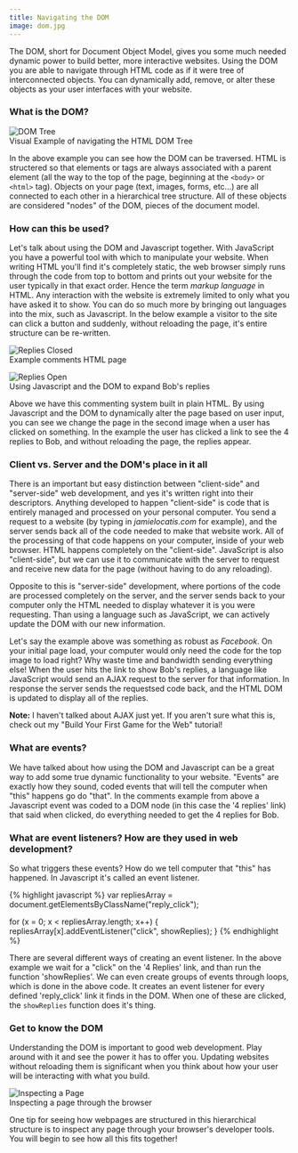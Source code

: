 ```yaml
---
title: Navigating the DOM
image: dom.jpg
---
```


The DOM, short for Document Object Model, gives you some much needed dynamic power to build better, more interactive websites. Using the DOM you are able to navigate through HTML code as if it were tree of interconnected objects. You can dynamically add, remove, or alter these objects as your user interfaces with your website.

### What is the DOM?

<div class="img-container"><img src="{{ "/assets/images/DOM/pic_html_tree.gif" | relative_url }}" alt="DOM Tree" class="article-image"></div>
<div class="img-container img-caption">Visual Example of navigating the HTML DOM Tree</div>

In the above example you can see how the DOM can be traversed. HTML is structered so that elements or tags are always associated with a parent element (all the way to the top of the page, beginning at the `<body>` or  `<html>` tag). Objects on your page (text, images, forms, etc...) are all connected to each other in a hierarchical tree structure. All of these objects are considered "nodes" of the DOM, pieces of the document model.

### How can this be used?

Let's talk about using the DOM and Javascript together. With JavaScript you have a powerful tool with which to manipulate your website. When writing HTML you'll find it's completely static, the web browser simply runs through the code from top to bottom and prints out your website for the user typically in that exact order. Hence the term _markup language_ in HTML. Any interaction with the website is extremely limited to only what you have asked it to show. You can do so much more by bringing out languages into the mix, such as Javascript. In the below example a visitor to the site can click a button and suddenly, without reloading the page, it's entire structure can be re-written.

<div class="img-container"><img src="{{ "/assets/images/DOM/comments1.png" | relative_url }}" alt="Replies Closed" class="article-image"></div>
<div class="img-container img-caption">Example comments HTML page</div>
<p></p>
<div class="img-container"><img src="{{ "/assets/images/DOM/comments2.png" | relative_url }}" alt="Replies Open" class="article-image"></div>
<div class="img-container img-caption">Using Javascript and the DOM to expand Bob's replies</div>

Above we have this commenting system built in plain HTML. By using Javascript and the DOM to dynamically alter the page based on user input, you can see we change the page in the second image when a user has clicked on something. In the example the user has clicked a link to see the 4 replies to Bob, and without reloading the page, the replies appear.

### Client vs. Server and the DOM's place in it all

There is an important but easy distinction between "client-side" and "server-side" web development, and yes it's written right into their descriptors. Anything developed to happen "client-side" is code that is entirely managed and processed on your personal computer. You send a request to a website (by typing in _jamielocatis.com_ for example), and the server sends back all of the code needed to make that website work. All of the processing of that code happens on your computer, inside of your web browser. HTML happens completely on the "client-side". JavaScript is also "client-side", but we can use it to communicate with the server to request and receive new data for the page (without having to do any reloading).

Opposite to this is "server-side" development, where portions of the code are processed completely on the server, and the server sends back to your computer only the HTML needed to display whatever it is you were requesting. Than using a language such as JavaScript, we can actively update the DOM with our new information.

Let's say the example above was something as robust as _Facebook_. On your initial page load, your computer would only need the code for the top image to load right? Why waste time and bandwidth sending everything else! When the user hits the link to show Bob's replies, a language like JavaScript would send an AJAX request to the server for that information. In response the server sends the requestsed code back, and the HTML DOM is updated to display all of the replies.

<div class="note_box"><strong>Note:</strong> I haven't talked about AJAX just yet. If you aren't sure what this is, check out my "Build Your First Game for the Web" tutorial!</div>

### What are events?

We have talked about how using the DOM and Javascript can be a great way to add some true dynamic functionality to your website. "Events" are exactly how they sound, coded events that will tell the computer when "this" happens go do "that". In the comments example from above a Javascript event was coded to a DOM node (in this case the '4 replies' link) that said when clicked, do everything needed to get the 4 replies for Bob.

### What are event listeners? How are they used in web development?

So what triggers these events? How do we tell computer that "this" has happened. In Javascript it's called an event listener.

{% highlight javascript %}
var repliesArray = document.getElementsByClassName("reply_click");

for (x = 0; x < repliesArray.length; x++) {
  repliesArray[x].addEventListener("click", showReplies);
}
{% endhighlight %}

There are several different ways of creating an event listener. In the above example we wait for a "click" on the '4 Replies' link, and than run the function 'showReplies'. We can even create groups of events through loops, which is done in the above code. It creates an event listener for every defined 'reply_click' link it finds in the DOM. When one of these are clicked, the `showReplies` function does it's thing.

### Get to know the DOM

Understanding the DOM is important to good web development. Play around with it and see the power it has to offer you. Updating websites without reloading them is significant when you think about how your user will be interacting with what you build.

<div class="img-container"><img src="{{ "/assets/images/DOM/console_example.jpg" | relative_url }}" alt="Inspecting a Page" class="article-image"></div>
<div class="img-container img-caption">Inspecting a page through the browser</div>

One tip for seeing how webpages are structured in this hierarchical structure is to inspect any page through your browser's developer tools. You will begin to see how all this fits together!